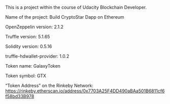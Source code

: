 This is a project within the course of Udacity Blockchain Developer.

Name of the project: Build CryptoStar Dapp on Ethereum

OpenZeppelin version: 2.1.2

Truffle version: 5.1.65

Solidity version: 0.5.16

truffle-hdwallet-provider: 1.0.2

Token name: GalaxyToken

Token symbol: GTX

“Token Address” on the Rinkeby Network: https://rinkeby.etherscan.io/address/0x7703A25F4DD490aBAa501B6811cf6f58bd33B978

